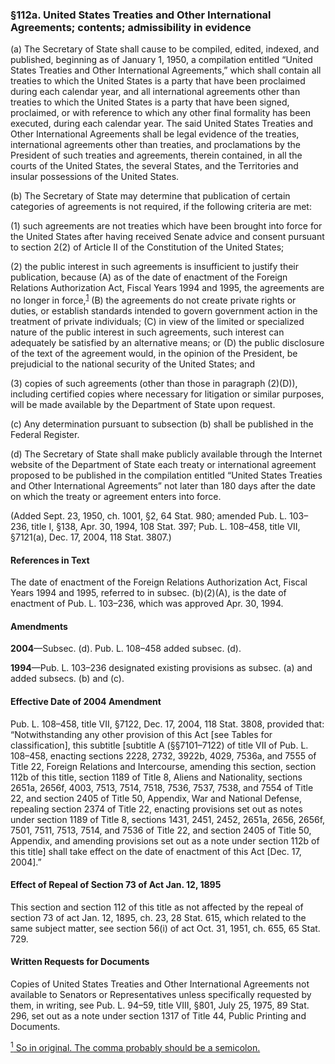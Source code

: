 ### §112a. United States Treaties and Other International Agreements; contents; admissibility in evidence ###

(a) The Secretary of State shall cause to be compiled, edited, indexed, and published, beginning as of January 1, 1950, a compilation entitled “United States Treaties and Other International Agreements,” which shall contain all treaties to which the United States is a party that have been proclaimed during each calendar year, and all international agreements other than treaties to which the United States is a party that have been signed, proclaimed, or with reference to which any other final formality has been executed, during each calendar year. The said United States Treaties and Other International Agreements shall be legal evidence of the treaties, international agreements other than treaties, and proclamations by the President of such treaties and agreements, therein contained, in all the courts of the United States, the several States, and the Territories and insular possessions of the United States.

(b) The Secretary of State may determine that publication of certain categories of agreements is not required, if the following criteria are met:

(1) such agreements are not treaties which have been brought into force for the United States after having received Senate advice and consent pursuant to section 2(2) of Article II of the Constitution of the United States;

(2) the public interest in such agreements is insufficient to justify their publication, because (A) as of the date of enactment of the Foreign Relations Authorization Act, Fiscal Years 1994 and 1995, the agreements are no longer in force,<sup><a href="#112a_1_target" name="112a_1">1</a></sup> (B) the agreements do not create private rights or duties, or establish standards intended to govern government action in the treatment of private individuals; (C) in view of the limited or specialized nature of the public interest in such agreements, such interest can adequately be satisfied by an alternative means; or (D) the public disclosure of the text of the agreement would, in the opinion of the President, be prejudicial to the national security of the United States; and

(3) copies of such agreements (other than those in paragraph (2)(D)), including certified copies where necessary for litigation or similar purposes, will be made available by the Department of State upon request.

(c) Any determination pursuant to subsection (b) shall be published in the Federal Register.

(d) The Secretary of State shall make publicly available through the Internet website of the Department of State each treaty or international agreement proposed to be published in the compilation entitled “United States Treaties and Other International Agreements” not later than 180 days after the date on which the treaty or agreement enters into force.

(Added Sept. 23, 1950, ch. 1001, §2, 64 Stat. 980; amended Pub. L. 103–236, title I, §138, Apr. 30, 1994, 108 Stat. 397; Pub. L. 108–458, title VII, §7121(a), Dec. 17, 2004, 118 Stat. 3807.)

#### References in Text ####

The date of enactment of the Foreign Relations Authorization Act, Fiscal Years 1994 and 1995, referred to in subsec. (b)(2)(A), is the date of enactment of Pub. L. 103–236, which was approved Apr. 30, 1994.

#### Amendments ####

**2004**—Subsec. (d). Pub. L. 108–458 added subsec. (d).

**1994**—Pub. L. 103–236 designated existing provisions as subsec. (a) and added subsecs. (b) and (c).

#### Effective Date of 2004 Amendment ####

Pub. L. 108–458, title VII, §7122, Dec. 17, 2004, 118 Stat. 3808, provided that: “Notwithstanding any other provision of this Act [see Tables for classification], this subtitle [subtitle A (§§7101–7122) of title VII of Pub. L. 108–458, enacting sections 2228, 2732, 3922b, 4029, 7536a, and 7555 of Title 22, Foreign Relations and Intercourse, amending this section, section 112b of this title, section 1189 of Title 8, Aliens and Nationality, sections 2651a, 2656f, 4003, 7513, 7514, 7518, 7536, 7537, 7538, and 7554 of Title 22, and section 2405 of Title 50, Appendix, War and National Defense, repealing section 2374 of Title 22, enacting provisions set out as notes under section 1189 of Title 8, sections 1431, 2451, 2452, 2651a, 2656, 2656f, 7501, 7511, 7513, 7514, and 7536 of Title 22, and section 2405 of Title 50, Appendix, and amending provisions set out as a note under section 112b of this title] shall take effect on the date of enactment of this Act [Dec. 17, 2004].”

#### Effect of Repeal of Section 73 of Act Jan. 12, 1895 ####

This section and section 112 of this title as not affected by the repeal of section 73 of act Jan. 12, 1895, ch. 23, 28 Stat. 615, which related to the same subject matter, see section 56(i) of act Oct. 31, 1951, ch. 655, 65 Stat. 729.

#### Written Requests for Documents ####

Copies of United States Treaties and Other International Agreements not available to Senators or Representatives unless specifically requested by them, in writing, see Pub. L. 94–59, title VIII, §801, July 25, 1975, 89 Stat. 296, set out as a note under section 1317 of Title 44, Public Printing and Documents.

[<sup>1</sup> So in original. The comma probably should be a semicolon.](#112a_1)